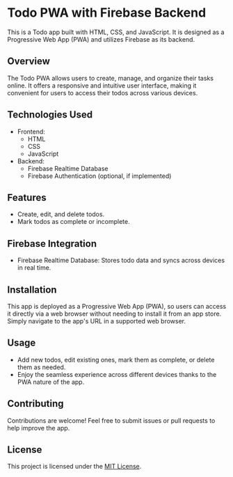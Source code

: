 # Todo PWA with Firebase Backend

This is a Todo app built with HTML, CSS, and JavaScript. It is designed as a Progressive Web App (PWA) and utilizes Firebase as its backend.

## Overview
The Todo PWA allows users to create, manage, and organize their tasks online. It offers a responsive and intuitive user interface, making it convenient for users to access their todos across various devices.

## Technologies Used
- Frontend:
  - HTML
  - CSS
  - JavaScript
- Backend:
  - Firebase Realtime Database
  - Firebase Authentication (optional, if implemented)

## Features
- Create, edit, and delete todos.
- Mark todos as complete or incomplete.

## Firebase Integration
- Firebase Realtime Database: Stores todo data and syncs across devices in real time.

## Installation
This app is deployed as a Progressive Web App (PWA), so users can access it directly via a web browser without needing to install it from an app store. Simply navigate to the app's URL in a supported web browser.

## Usage
- Add new todos, edit existing ones, mark them as complete, or delete them as needed.
- Enjoy the seamless experience across different devices thanks to the PWA nature of the app.

## Contributing
Contributions are welcome! Feel free to submit issues or pull requests to help improve the app.

## License
This project is licensed under the [MIT License](LICENSE).
